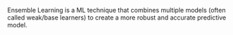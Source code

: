 Ensemble Learning is a ML technique that combines multiple models (often called weak/base learners) to create a more robust and accurate predictive model.


